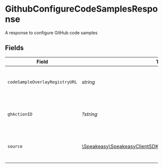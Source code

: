 # GithubConfigureCodeSamplesResponse

A response to configure GitHub code samples


## Fields

| Field                                                                                                   | Type                                                                                                    | Required                                                                                                | Description                                                                                             |
| ------------------------------------------------------------------------------------------------------- | ------------------------------------------------------------------------------------------------------- | ------------------------------------------------------------------------------------------------------- | ------------------------------------------------------------------------------------------------------- |
| `codeSampleOverlayRegistryURL`                                                                          | *string*                                                                                                | :heavy_check_mark:                                                                                      | The URL of the code sample overlay registry                                                             |
| `ghActionID`                                                                                            | *?string*                                                                                               | :heavy_minus_sign:                                                                                      | The ID of the GitHub action that was dispatched                                                         |
| `source`                                                                                                | [\Speakeasy\SpeakeasyClientSDK\Models\Shared\WorkflowDocument](../../Models/Shared/WorkflowDocument.md) | :heavy_check_mark:                                                                                      | A document referenced by a workflow                                                                     |